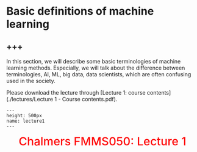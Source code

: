 # Basic definitions of machine learning

+++
---

In this section, we will describe some basic terminologies of machine learning methods. Especially, we will talk about the difference between terminologies, AI, ML, big data, data scientists, which are often confusing used in the society.

<!---
<center><span style = "background: green; color: yellow; font-weight: 1000; font-size: 30px; align: center"> "Save the Earth, not to find the next ..." </span></center>
--->

Please download the lecture through [Lecture 1: course contents](./lectures/Lecture 1 - Course contents.pdf). 


```{figure} contents/images/lecture1.png
---
height: 500px
name: lecture1
---
```
<center><span style = "color: red; font-weight: 500;  font-size: 30px">Chalmers FMMS050: Lecture 1</span></center>  <br />
